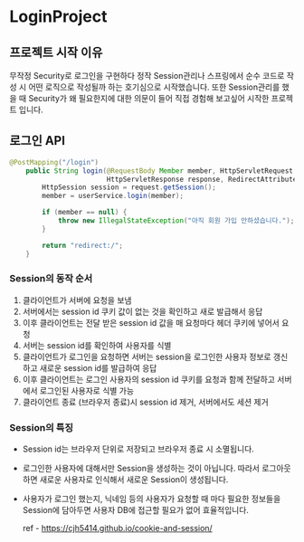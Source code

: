 # LoginProject

## 프로젝트 시작 이유 

무작정 Security로 로그인을 구현하다 정작 Session관리나 스프링에서 순수 코드로 작성 시 어떤 로직으로 작성될까 하는 호기심으로 시작했습니다.
또한 Session관리를 했을 때 Security가 왜 필요한지에 대한 의문이 들어 직접 경험해 보고싶어 시작한 프로젝트 입니다.

## 로그인 API

```java
@PostMapping("/login")
    public String login(@RequestBody Member member, HttpServletRequest request,
                        HttpServletResponse response, RedirectAttributes attributes) {
        HttpSession session = request.getSession();
        member = userService.login(member);

        if (member == null) {
            throw new IllegalStateException("아직 회원 가입 안하셨습니다.");
        }

        return "redirect:/";
    }
```

### Session의 동작 순서

1. 클라이언트가 서버에 요청을 보냄
2. 서버에서는 session id 쿠키 값이 없는 것을 확인하고 새로 발급해서 응답
3. 이후 클라이언트는 전달 받은 session id 값을 매 요청마다 헤더 쿠키에 넣어서 요청
4. 서버는 session id를 확인하여 사용자를 식별
5. 클라이언트가 로그인을 요청하면 서버는 session을 로그인한 사용자 정보로 갱신하고 새로운 session id를 발급하여 응답
6. 이후 클라이언트는 로그인 사용자의 session id 쿠키를 요청과 함께 전달하고 서버에서 로그인된 사용자로 식별 가능
7. 클라이언트 종료 (브라우저 종료)시 session id 제거, 서버에서도 세션 제거

### Session의 특징

- Session id는 브라우저 단위로 저장되고 브라우저 종료 시 소멸됩니다.
- 로그인한 사용자에 대해서만 Session을 생성하는 것이 아닙니다. 따라서 로그아웃하면 새로운 사용자로
  인식해서 새로운 Session이 생성됩니다.
- 사용자가 로그인 했는지, 닉네임 등의 사용자가 요청할 때 마다 필요한 정보들을 Session에 담아두면 사용자
  DB에 접근할 필요가 없어 효율적입니다.
  
  
  ref - https://cjh5414.github.io/cookie-and-session/
